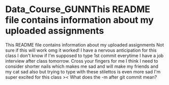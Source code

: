 # Data_Course_GUNNThis README file contains information about my uploaded assignments
This README file contains information about my uploaded assignments
Not sure if this will work
omg it worked!
I have a nervous anticipation for this class
I don't know if I'm supposed to type 1st commit everytime
I have a job interview after class tomorrow. Cross your fingers for me
I think I need to consider shorter nails which makes me sad and will make my friends and my cat sad also
but trying to type with these stilettos is even more sad
I'm super excited for this class ><
What does the -m after git commit mean?
